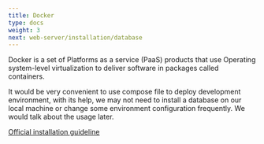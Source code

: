 ```yaml
---
title: Docker
type: docs
weight: 3
next: web-server/installation/database
---
```


Docker is a set of Platforms as a service (PaaS) products that use Operating system-level virtualization to deliver software in packages called containers.

It would be very convenient to use compose file to deploy development environment, with its help, we may not need to install a database on our local machine or change some environment configuration frequently. We would talk about the usage later.

[Official installation guideline](https://docs.docker.com/engine/install/)

